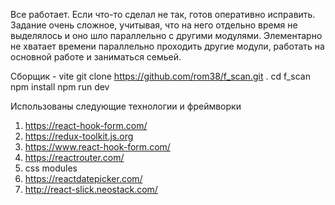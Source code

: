 Все работает. Если что-то сделал не так, готов оперативно исправить.
Задание очень сложное, учитывая, что на него отдельно время не выделялось и оно шло параллельно с другими модулями. Элементарно не хватает времени параллельно проходить другие модули, работать на основной работе и заниматься семьей.

Сборщик - vite
git clone https://github.com/rom38/f_scan.git .
cd f_scan
npm install 
npm run dev

Использованы следующие технологии и фреймворки

1. https://react-hook-form.com/
2. https://redux-toolkit.js.org
3. https://www.react-hook-form.com/
4. https://reactrouter.com/
5. css modules
6. https://reactdatepicker.com/
7. http://react-slick.neostack.com/